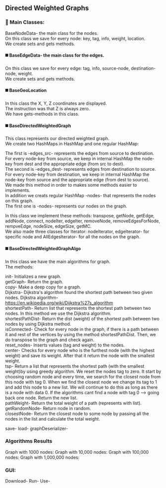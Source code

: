 ## Directed Weighted Graphs


### :large_blue_diamond: Main Classes:
BaseNodeData- the main class for the nodes. <br />
On this class we save for every node: key, tag, info, weight, location. <br />
We create sets and gets methods. <br />

#### :black_medium_square: BaseEdgeData- the main class for the edges.
On this class we save for every edge: tag, info, source-node, destination-node, weight. <br />
We create sets and gets methods.

#### :black_medium_square: BaseGeoLocation
In this class the X, Y, Z coordinates are displayed. <br />
The instruction was that Z is always zero. <br />
We have gets-methods in this class. <br />

#### :black_medium_square: BaseDirectedWeightedGraph
This class represents our directed weighted graph. <br />
We create two HashMaps in HashMap and one regular HashMap: <br />

The first is -edges_src- represents the edges from source to destination. <br />
For every node-key from source, we keep in internal HashMap the node-key from dest and the appropriate edge (from src to dest). <br />
The second is -edges_dest- represents edges from destination to source. <br />
For every node-key from destination, we keep in internal HashMap the node-key from source and the appropriate edge (from dest to source). <br />
We made this method in order to makes some methods easier to implements. <br />
In addition we creats regular HashMap -nodes- that represents the nodes on this graph. <br />
The first one is -nodes- represents our nodes on the graph. <br />

In this class we implement these methods: transpose, getNode, getEdge, addNode, connect, nodeIter, edgeIter, removeNode, removeEdgesForNode, rempveEdge, nodeSize, edgeSize, getMC. <br />
We also made three classes for Iterator: nodeIterator, edgeIterator- for specific node and AllEdgesIterator- for all the nodes on the graph. <br />

#### :black_medium_square: BaseDirectedWeightedGraphAlgo
In this class we have the main algorithms for graph. <br />
The methods: <br />

init- Initializes a new graph. <br />
getGraph- Return the graph. <br />
copy- Make a deep copy for a graph. <br />
Dijkstra- Dijkstra's algorithm found the shortest path between two given nodes. Dijkstra algorithm- https://en.wikipedia.org/wiki/Dijkstra%27s_algorithm <br />
shortestPath- Return list that represents the shortest path between two nodes. In this method we use the Dijkstra algorithm. <br />
shortestPathDist- Return the dist (weight) of the shortest path between two nodes by using Dijkstra method. <br />
isConnected- Check for every node in the graph, if there is a path between it and rest of the vertices by using the method shortestPathDist. Then, we do transpose to the graph and check again. <br />
reset_nodes- Inserts values (tag and weight) to the nodes. <br />
center- Checks for every node who is the furthest node (with the highest weight) and save its weight. After that it return the node with the smallest weight. <br />
tsp- Return a list that represents the shortest path (with the smallest weight)by using greedy algorithm. We reset the nodes tag to zero. It start by choosing random node and every time, we search for the closest node from this node with tag 0. When we find the closest node we change its tag to 1 and add this node to a new list. We will continue to do this as long as there is a node with data 0. If the algorithms cant find a node with tag 0 --> going back one node. Return the new list. <br />
pathWeight- Return the total weight of a path (represents with list). <br />
getRandomNode- Return node in random. <br />
closestNode- Return the closest node to some node by passing all the nodes in the list and calculate the total weight. <br />

save-
load- 
graphDeserializer- 

### Algorithms Results
Graph with 1000 nodes:
Graph with 10,000 nodes:
Graph with 100,000 nodes:
Graph with 1,000,000 nodes:

### GUI:
Download-
Run-
Use-
